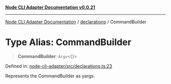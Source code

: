 [**Node CLI Adapter Documentation v0.0.21**](../../README.md)

***

[Node CLI Adapter Documentation](../../modules.md) / [declarations](../README.md) / CommandBuilder

# Type Alias: CommandBuilder

> **CommandBuilder**: `Argv`\<\{\}\>

Defined in: [node-cli-adapter/src/declarations.ts:23](https://github.com/stonemjs/node-cli-adapter/blob/3323167ff73e7c9f811f72d8b7db77f6e1756f38/src/declarations.ts#L23)

Represents the CommandBuilder as yargs.
